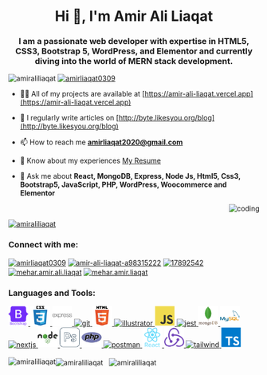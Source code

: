 
<h1 align="center">Hi 👋, I'm Amir Ali Liaqat</h1>
<h3 align="center">I am a passionate web developer with expertise in HTML5, CSS3, Bootstrap 5, WordPress, and Elementor and currently diving into the world of MERN stack development.</h3>

<div>
  <div align="left">
    <img src="https://komarev.com/ghpvc/?username=amiraliliaqat&label=Profile%20views&color=0e75b6&style=flat" alt="amiraliliaqat" />
    <a href="https://www.linkedin.com/in/amir-ali-liaqat" target="blank">
      <img src="https://img.shields.io/twitter/follow/amirliaqat0309?logo=twitter&style=for-the-badge" alt="amirliaqat0309" />
    </a>
    
  - 👨‍💻 All of my projects are available at [https://amir-ali-liaqat.vercel.app](https://amir-ali-liaqat.vercel.app)

  - 📝 I regularly write articles on [http://byte.likesyou.org/blog](http://byte.likesyou.org/blog)

  - 📫 How to reach me **amirliaqat2020@gmail.com**

  - 📄 Know about my experiences [My Resume](https://drive.google.com/file/d/1DbTAm4LucVcbPvsDsaBpq2whymNxCWEC/view)

  - 💬 Ask me about **React, MongoDB, Express, Node Js, Html5, Css3, Bootstrap5, JavaScript, PHP, WordPress, Woocommerce and Elementor**
  </div>

  <div align="right">
    <img alt="coding" width="400" src="https://user-images.githubusercontent.com/55389276/140866485-8fb1c876-9a8f-4d6a-98dc-08c4981eaf70.gif" />
  </div>
</div>

<p align="left"> <a href="https://github.com/ryo-ma/github-profile-trophy"><img src="https://github-profile-trophy.vercel.app/?username=amiraliliaqat" alt="amiraliliaqat" /></a> </p>

<h3 align="left">Connect with me:</h3>
<p align="left">
<a href="https://twitter.com/amirliaqat0309" target="blank"><img align="center" src="https://raw.githubusercontent.com/rahuldkjain/github-profile-readme-generator/master/src/images/icons/Social/twitter.svg" alt="amirliaqat0309" height="30" width="40" /></a>
<a href="https://linkedin.com/in/amir-ali-liaqat" target="blank"><img align="center" src="https://raw.githubusercontent.com/rahuldkjain/github-profile-readme-generator/master/src/images/icons/Social/linked-in-alt.svg" alt="amir-ali-liaqat-a98315222" height="30" width="40" /></a>
<a href="https://stackoverflow.com/users/17892542" target="blank"><img align="center" src="https://raw.githubusercontent.com/rahuldkjain/github-profile-readme-generator/master/src/images/icons/Social/stack-overflow.svg" alt="17892542" height="30" width="40" /></a>
<a href="https://fb.com/mehar.amir.ali.liaqat" target="blank"><img align="center" src="https://raw.githubusercontent.com/rahuldkjain/github-profile-readme-generator/master/src/images/icons/Social/facebook.svg" alt="mehar.amir.ali.liaqat" height="30" width="40" /></a>
<a href="https://instagram.com/amir.ali.liaqat" target="blank"><img align="center" src="https://raw.githubusercontent.com/rahuldkjain/github-profile-readme-generator/master/src/images/icons/Social/instagram.svg" alt="mehar.amir.liaqat" height="30" width="40" /></a>
</p>

<h3>Languages and Tools:</h3>
<div> 
  <a href="https://getbootstrap.com" target="_blank" rel="noreferrer"> 
    <img src="https://raw.githubusercontent.com/devicons/devicon/master/icons/bootstrap/bootstrap-plain-wordmark.svg" alt="bootstrap" width="40" height="40"/> 
  </a> 
  <a href="https://www.w3schools.com/css/" target="_blank" rel="noreferrer"> 
    <img src="https://raw.githubusercontent.com/devicons/devicon/master/icons/css3/css3-original-wordmark.svg" alt="css3" width="40" height="40"/> 
  </a> 
  <a href="https://expressjs.com" target="_blank" rel="noreferrer"> 
    <img src="https://raw.githubusercontent.com/devicons/devicon/master/icons/express/express-original-wordmark.svg" alt="express" width="40" height="40"/> 
  </a> 
  <a href="https://git-scm.com/" target="_blank" rel="noreferrer"> 
    <img src="https://www.vectorlogo.zone/logos/git-scm/git-scm-icon.svg" alt="git" width="40" height="40"/> 
  </a> 
  <a href="https://www.w3.org/html/" target="_blank" rel="noreferrer"> 
    <img src="https://raw.githubusercontent.com/devicons/devicon/master/icons/html5/html5-original-wordmark.svg" alt="html5" width="40" height="40"/> 
  </a> 
  <a href="https://www.adobe.com/in/products/illustrator.html" target="_blank" rel="noreferrer"> 
    <img src="https://www.vectorlogo.zone/logos/adobe_illustrator/adobe_illustrator-icon.svg" alt="illustrator" width="40" height="40"/> 
  </a> 
  <a href="https://developer.mozilla.org/en-US/docs/Web/JavaScript" target="_blank" rel="noreferrer"> 
    <img src="https://raw.githubusercontent.com/devicons/devicon/master/icons/javascript/javascript-original.svg" alt="javascript" width="40" height="40"/> 
  </a> 
  <a href="https://jestjs.io" target="_blank" rel="noreferrer"> 
    <img src="https://www.vectorlogo.zone/logos/jestjsio/jestjsio-icon.svg" alt="jest" width="40" height="40"/> 
  </a> 
  <a href="https://www.mongodb.com/" target="_blank" rel="noreferrer"> 
    <img src="https://raw.githubusercontent.com/devicons/devicon/master/icons/mongodb/mongodb-original-wordmark.svg" alt="mongodb" width="40" height="40"/> 
  </a> 
  <a href="https://www.mysql.com/" target="_blank" rel="noreferrer"> 
    <img src="https://raw.githubusercontent.com/devicons/devicon/master/icons/mysql/mysql-original-wordmark.svg" alt="mysql" width="40" height="40"/> 
  </a> 
  <a href="https://nextjs.org/" target="_blank" rel="noreferrer"> 
    <img src="https://cdn.worldvectorlogo.com/logos/nextjs-2.svg" alt="nextjs" width="40" height="40"/> 
  </a> 
  <a href="https://nodejs.org" target="_blank" rel="noreferrer"> 
    <img src="https://raw.githubusercontent.com/devicons/devicon/master/icons/nodejs/nodejs-original-wordmark.svg" alt="nodejs" width="40" height="40"/> 
  </a> 
  <a href="https://www.photoshop.com/en" target="_blank" rel="noreferrer"> 
    <img src="https://raw.githubusercontent.com/devicons/devicon/master/icons/photoshop/photoshop-line.svg" alt="photoshop" width="40" height="40"/> 
  </a> 
  <a href="https://www.php.net" target="_blank" rel="noreferrer"> 
    <img src="https://raw.githubusercontent.com/devicons/devicon/master/icons/php/php-original.svg" alt="php" width="40" height="40"/> 
  </a> 
  <a href="https://postman.com" target="_blank" rel="noreferrer"> 
    <img src="https://www.vectorlogo.zone/logos/getpostman/getpostman-icon.svg" alt="postman" width="40" height="40"/> 
  </a> 
  <a href="https://reactjs.org/" target="_blank" rel="noreferrer"> 
    <img src="https://raw.githubusercontent.com/devicons/devicon/master/icons/react/react-original-wordmark.svg" alt="react" width="40" height="40"/> 
  </a> 
  <a href="https://redux.js.org" target="_blank" rel="noreferrer"> 
    <img src="https://raw.githubusercontent.com/devicons/devicon/master/icons/redux/redux-original.svg" alt="redux" width="40" height="40"/> 
  </a> 
  <a href="https://tailwindcss.com/" target="_blank" rel="noreferrer"> 
    <img src="https://www.vectorlogo.zone/logos/tailwindcss/tailwindcss-icon.svg" alt="tailwind" width="40" height="40"/> 
  </a> 
  <a href="https://www.typescriptlang.org/" target="_blank" rel="noreferrer"> 
    <img src="https://raw.githubusercontent.com/devicons/devicon/master/icons/typescript/typescript-original.svg" alt="typescript" width="40" height="40"/> 
  </a> 
</div>
</br>

<div>
  <img align="center" src="https://github-readme-streak-stats.herokuapp.com/?user=amiraliliaqat&" alt="amiraliliaqat" />
  <img align="left" src="https://github-readme-stats.vercel.app/api/top-langs?username=amiraliliaqat&show_icons=true&locale=en&layout=compact" alt="amiraliliaqat" /> &nbsp;
  <img align="center" src="https://github-readme-stats.vercel.app/api?username=amiraliliaqat&show_icons=true&locale=en" alt="amiraliliaqat" /> &nbsp;
</div>
